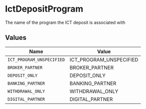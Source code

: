 # IctDepositProgram

The name of the program the ICT deposit is associated with


## Values

| Name                      | Value                     |
| ------------------------- | ------------------------- |
| `ICT_PROGRAM_UNSPECIFIED` | ICT_PROGRAM_UNSPECIFIED   |
| `BROKER_PARTNER`          | BROKER_PARTNER            |
| `DEPOSIT_ONLY`            | DEPOSIT_ONLY              |
| `BANKING_PARTNER`         | BANKING_PARTNER           |
| `WITHDRAWAL_ONLY`         | WITHDRAWAL_ONLY           |
| `DIGITAL_PARTNER`         | DIGITAL_PARTNER           |